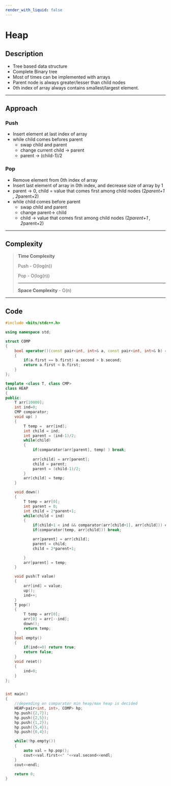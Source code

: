 ```yaml
---
render_with_liquid: false
---
```


# Heap

## Description
- Tree based data structure
- Complete Binary tree
- Most of times can be implemented with arrays
- Parent node is always greater/lesser than child nodes
- 0th index of array always contains smallest/largest element.

-----

## Approach

### Push 
- Insert element at last index of array
- while child comes befores parent
  - swap child and parent
  - change current child -> parent
  - parent -> (child-1)/2

### Pop
- Remove element from 0th index of array
- Insert last element of array in 0th index, and decrease size of array by 1
- parent -> 0, child = value that comes first among child nodes (2*parent+1 , 2*parent+2)
- while child comes before parent
  - swap child and parent
  - change parent-> child
  - child -> value that comes first among child nodes (2*parent+1 , 2*parent+2)


------

## Complexity

> **Time Complexity**
>
> Push - O(log(n))
>
> Pop - O(log(n))
>
> ---
>
> **Space Complexity** - O(n)

----

## Code
```cpp
#include <bits/stdc++.h>

using namespace std;

struct COMP
{
    bool operator()(const pair<int, int>& a, const pair<int, int>& b) const
    {
        if(a.first == b.first) a.second > b.second;
        return a.first < b.first;
    }
};

template <class T, class CMP>
class HEAP
{
public:
    T arr[10000];
    int ind=0;
    CMP comparator;
    void up( )
    {
        T temp =  arr[ind];
        int child = ind;
        int parent = (ind-1)/2;
        while(child)
        {
            if(comparator(arr[parent], temp) ) break;
            
            arr[child] = arr[parent];
            child = parent;
            parent = (child-1)/2;
        }
        arr[child] = temp; 
    }

    void down()
    {
        T temp = arr[0];
        int parent = 0;
        int child = 2*parent+1;
        while(child < ind)
        {
            if(child+1 < ind && comparator(arr[child+1], arr[child])) child++;
            if(comparator(temp, arr[child])) break;

            arr[parent] = arr[child];
            parent = child;
            child = 2*parent+1;

        } 
        arr[parent] = temp;
    }

    void push(T value)
    {
        arr[ind] = value;
        up();
        ind++;
    }
    T pop()
    {
        T temp = arr[0];
        arr[0] = arr[--ind];
        down();
        return temp;
    }
    bool empty()
    {
        if(ind<=0) return true;
        return false;
    }
    void reset()
    {
        ind=0;
    }
};


int main()
{
    //depending on comparator min heap/max heap is decided
    HEAP<pair<int, int>, COMP> hp;
    hp.push({2,7});
    hp.push({2,5});
    hp.push({1,2});
    hp.push({5,4});
    hp.push({0,4});

    while(!hp.empty())
    {
        auto val = hp.pop();
        cout<<val.first<<" "<<val.second<<endl;
    }
    cout<<endl;

    return 0;
}
```